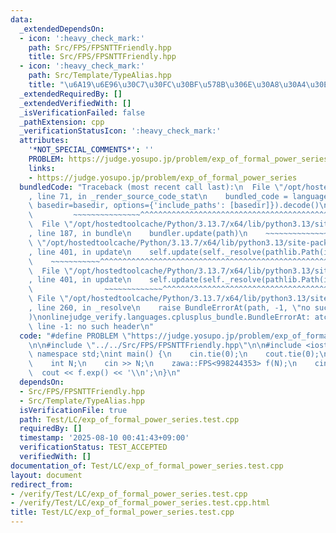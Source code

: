 ```yaml
---
data:
  _extendedDependsOn:
  - icon: ':heavy_check_mark:'
    path: Src/FPS/FPSNTTFriendly.hpp
    title: Src/FPS/FPSNTTFriendly.hpp
  - icon: ':heavy_check_mark:'
    path: Src/Template/TypeAlias.hpp
    title: "\u6A19\u6E96\u30C7\u30FC\u30BF\u578B\u306E\u30A8\u30A4\u30EA\u30A2\u30B9"
  _extendedRequiredBy: []
  _extendedVerifiedWith: []
  _isVerificationFailed: false
  _pathExtension: cpp
  _verificationStatusIcon: ':heavy_check_mark:'
  attributes:
    '*NOT_SPECIAL_COMMENTS*': ''
    PROBLEM: https://judge.yosupo.jp/problem/exp_of_formal_power_series
    links:
    - https://judge.yosupo.jp/problem/exp_of_formal_power_series
  bundledCode: "Traceback (most recent call last):\n  File \"/opt/hostedtoolcache/Python/3.13.7/x64/lib/python3.13/site-packages/onlinejudge_verify/documentation/build.py\"\
    , line 71, in _render_source_code_stat\n    bundled_code = language.bundle(stat.path,\
    \ basedir=basedir, options={'include_paths': [basedir]}).decode()\n          \
    \         ~~~~~~~~~~~~~~~^^^^^^^^^^^^^^^^^^^^^^^^^^^^^^^^^^^^^^^^^^^^^^^^^^^^^^^^^^^^^^^^^^\n\
    \  File \"/opt/hostedtoolcache/Python/3.13.7/x64/lib/python3.13/site-packages/onlinejudge_verify/languages/cplusplus.py\"\
    , line 187, in bundle\n    bundler.update(path)\n    ~~~~~~~~~~~~~~^^^^^^\n  File\
    \ \"/opt/hostedtoolcache/Python/3.13.7/x64/lib/python3.13/site-packages/onlinejudge_verify/languages/cplusplus_bundle.py\"\
    , line 401, in update\n    self.update(self._resolve(pathlib.Path(included), included_from=path))\n\
    \    ~~~~~~~~~~~^^^^^^^^^^^^^^^^^^^^^^^^^^^^^^^^^^^^^^^^^^^^^^^^^^^^^^^^^^^\n\
    \  File \"/opt/hostedtoolcache/Python/3.13.7/x64/lib/python3.13/site-packages/onlinejudge_verify/languages/cplusplus_bundle.py\"\
    , line 401, in update\n    self.update(self._resolve(pathlib.Path(included), included_from=path))\n\
    \                ~~~~~~~~~~~~~^^^^^^^^^^^^^^^^^^^^^^^^^^^^^^^^^^^^^^^^^^^^\n \
    \ File \"/opt/hostedtoolcache/Python/3.13.7/x64/lib/python3.13/site-packages/onlinejudge_verify/languages/cplusplus_bundle.py\"\
    , line 260, in _resolve\n    raise BundleErrorAt(path, -1, \"no such header\"\
    )\nonlinejudge_verify.languages.cplusplus_bundle.BundleErrorAt: atcoder/modint:\
    \ line -1: no such header\n"
  code: "#define PROBLEM \"https://judge.yosupo.jp/problem/exp_of_formal_power_series\"\
    \n\n#include \"../../Src/FPS/FPSNTTFriendly.hpp\"\n\n#include <iostream>\nusing\
    \ namespace std;\nint main() {\n    cin.tie(0);\n    cout.tie(0);\n    ios::sync_with_stdio(0);\n\
    \    int N;\n    cin >> N;\n    zawa::FPS<998244353> f(N);\n    cin >> f;\n  \
    \  cout << f.exp() << '\\n';\n}\n"
  dependsOn:
  - Src/FPS/FPSNTTFriendly.hpp
  - Src/Template/TypeAlias.hpp
  isVerificationFile: true
  path: Test/LC/exp_of_formal_power_series.test.cpp
  requiredBy: []
  timestamp: '2025-08-10 00:41:43+09:00'
  verificationStatus: TEST_ACCEPTED
  verifiedWith: []
documentation_of: Test/LC/exp_of_formal_power_series.test.cpp
layout: document
redirect_from:
- /verify/Test/LC/exp_of_formal_power_series.test.cpp
- /verify/Test/LC/exp_of_formal_power_series.test.cpp.html
title: Test/LC/exp_of_formal_power_series.test.cpp
---
```


